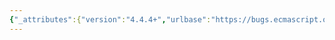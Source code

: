 ```yaml
---
{"_attributes":{"version":"4.4.4+","urlbase":"https://bugs.ecmascript.org/","maintainer":"dherman@mozilla.com"},"bug":{"bug_id":4199,"creation_ts":"2015-03-18 16:34:00 -0700","short_desc":"24.1.1.6 step 13 \"NormalCompletion (\" should not be spaced","delta_ts":"2015-04-03 12:35:30 -0700","product":"Draft for 6th Edition","component":"editorial issue","version":"Rev 36: March 17, 2015 Release Candidate 3","rep_platform":"All","op_sys":"All","bug_status":"RESOLVED","resolution":"FIXED","priority":"Normal","bug_severity":"trivial","everconfirmed":true,"reporter":{"uid":"bugs.ecmascript","name":"Michael Ficarra"},"assigned_to":{"uid":"allen","name":"Allen Wirfs-Brock"},"long_desc":[{"commentid":13910,"comment_count":0,"who":{"uid":"bugs.ecmascript","name":"Michael Ficarra"},"bug_when":"2015-03-18 16:34:32 -0700","thetext":"Section 24.1.1.6 step 13 includes the text \"NormalCompletion (\", which is the only occurrence of spaced application of \"NormalCompletion\". It should instead be \"NormalCompletion(\"."},{"commentid":13982,"comment_count":1,"who":{"uid":"allen","name":"Allen Wirfs-Brock"},"bug_when":"2015-04-01 09:40:31 -0700","thetext":"fixed in rev37 editor's draft"},{"commentid":14044,"comment_count":2,"who":{"uid":"allen","name":"Allen Wirfs-Brock"},"bug_when":"2015-04-03 12:35:30 -0700","thetext":"In Rev37"}]}}
---
```

